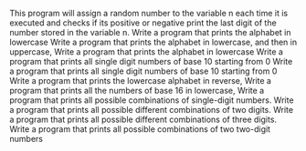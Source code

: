 This program will assign a random number to the variable n each time it is executed and checks if its positive or negative
 print the last digit of the number stored in the variable n.
 Write a program that prints the alphabet in lowercase
 Write a program that prints the alphabet in lowercase, and then in uppercase,
 Write a program that prints the alphabet in lowercase
 Write a program that prints all single digit numbers of base 10 starting from 0
 Write a program that prints all single digit numbers of base 10 starting from 0
 Write a program that prints the lowercase alphabet in reverse,
 Write a program that prints all the numbers of base 16 in lowercase, 
 Write a program that prints all possible combinations of single-digit numbers.
 Write a program that prints all possible different combinations of two digits.
 Write a program that prints all possible different combinations of three digits.
 Write a program that prints all possible combinations of two two-digit numbers
 